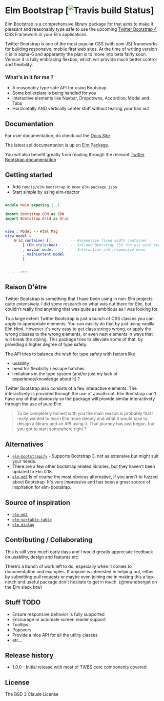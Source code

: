 # Elm Bootstrap [![Travis build Status](https://travis-ci.org/rundis/elm-bootstrap.svg?branch=master)]



Elm Bootstrap is a comprehensive library package for that aims to make it pleasant and reasonably type safe to use the upcoming [Twitter Bootstrap 4](https://v4-alpha.getbootstrap.com/) CSS Framework in your Elm applications.


Twitter Bootstrap is one of the most popular CSS (with som JS) frameworks for building responsive, mobile first web sites. At the time of writing version 4 is in alpha-6 and apparantly the plan is to move into beta fairly soon.
Version 4 is fully embracing flexbox, which will provide much better control and flexibility.


### What's in it for me ?
* A reasonably type safe API for using Bootstrap
* Some boilerplate is being handled for you
* Interactive elements like Navbar, Dropdowns, Accordion, Modal and Tabs
* Horizontally AND vertically center stuff without tearing your hair out




## Documentation
For user documentation, do check out the [Docs Site](http://elm-bootstrap.info/)

The latest api documentation is up on [Elm Package](http://package.elm-lang.org/packages/rundis/elm-bootstrap/latest).


You will also benefit greatly from reading through the relevant [Twitter Bootstrap documentation](#https://v4-alpha.getbootstrap.com/getting-started/introduction/)




## Getting started
* Add `rundis/elm-bootstrap` to your `elm-package.json`
* Start simple by using elm-reactor


```elm

module Main exposing (..)

import Bootstrap.CDN as CDN
import Bootstrap.Grid as Grid


view : Model -> Html Msg
view model =
    Grid.container []         -- Responsive fixed width container
        [ CDN.stylesheet      -- Inlined Bootstrap CSS for use with reactor
        , navbar model        -- Interactive and responsive menu
        , mainContent model
        ]


-- ... etc


```



## Raison D'être
Twitter Bootstrap is something that I have been using in non-Elm projects quite extensively. I did some research on what was out there for Elm, but couldn't really find anything that was quite as ambitious as I was looking for.

To a large extent Twitter Bootstrap is just a bunch of CSS classes you can apply to appropriate elements. You can easilty do that by just using vanilla Elm Html.
However it's very easy to get class strings wrong, or apply the wrong classes to the wrong elements, or even nest elements in ways that will break the styling.
This package tries to alleviate some of that, by providing a higher degree of type safety.

The API tries to balance the wish for type safety with factors like
- usability
- need for flexibility / escape hatches
- limitations in the type system (and/or just my lack of experience/knowledge about it) ?


Twitter Bootstrap also consists of a few interactive elements. The interactivety is provided through the use of JavaScript. Elm Bootstrap can't have any of that obviously so the package will provide similar interactivety through the use of pure Elm.



>To be completely honest with you the main reason is probably that I really wanted to learn Elm more deeply and what it would take to design a library and an API using it. That journey has just begun, but you got to start somewhere right ?



## Alternatives
- [`elm-bootstrapify`](#http://package.elm-lang.org/packages/JeremyBellows/elm-bootstrapify/latest) - Supports Bootstrap 3, not as extensive but might suit your needs.
- There are a few other bootstrap related libraries, but they haven't been updated to Elm 0.18.
- [`elm-mdl`](https://github.com/debois/elm-mdl) Is of course the most obvious alternative, if you aren't to fuzzed about Bootstrap. It's very impressive and has
been a great source of inspiration for elm-bootstrap.


## Source of inspiration
* [`elm-mdl`](https://github.com/debois/elm-mdl)
* [`elm-sortable-table`](https://github.com/evancz/elm-sortable-table)
* [`elm-dialog`](https://github.com/krisajenkins/elm-dialog)


## Contributing / Collaborating
This is still very much early days and I would greatly appreciate feedback on usability, design and features etc.

There's a bunch of work left to do, especially when it comes to documentation and examples. If anyone is interested in helping out, either by submitting pull requests or maybe even joining me in making this a top-notch and useful package don't hesitate to get in touch. (@mrundberget on the Elm slack btw)


## Stuff TODO
* Ensure responsive behavior is fully supported
* Encourage or automate screen reader support
* Tooltips
* Popovers
* Provide a nice API for all the utility classes
* etc...



## Release history
* 1.0.0 - Initial release with most of TWBS core components covered


## License
The BSD 3 Clause License
